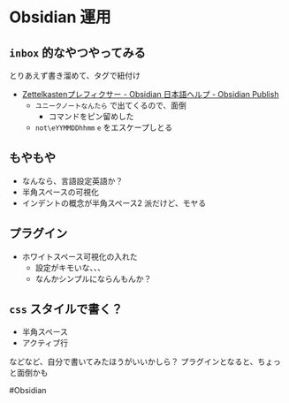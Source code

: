 # Obsidian 運用

## `inbox` 的なやつやってみる

とりあえず書き溜めて、タグで紐付け

- [Zettelkastenプレフィクサー - Obsidian 日本語ヘルプ - Obsidian Publish](https://publish.obsidian.md/help-ja/%E3%83%97%E3%83%A9%E3%82%B0%E3%82%A4%E3%83%B3/Zettelkasten%E3%83%97%E3%83%AC%E3%83%95%E3%82%A3%E3%82%AF%E3%82%B5%E3%83%BC)
  - `ユニークノートなんたら` で出てくるので、面倒
    - コマンドをピン留めした
  - `not\eYYMMDDhhmm` `e` をエスケープしとる

## もやもや

- なんなら、言語設定英語か？
- 半角スペースの可視化
- インデントの概念が半角スペース2 派だけど、モヤる
## プラグイン

- ホワイトスペース可視化の入れた
  - 設定がキモいな、、、
  - なんかシンプルにならんもんか？

## `css` スタイルで書く？

- 半角スペース
- アクティブ行

などなど、自分で書いてみたほうがいいかしら？
プラグインとなると、ちょっと面倒かも




#Obsidian